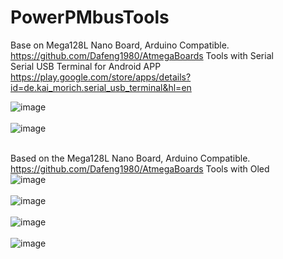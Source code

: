 # PowerPMbusTools

Base on Mega128L Nano Board, Arduino Compatible.  https://github.com/Dafeng1980/AtmegaBoards   Tools with Serial <br/>
 Serial USB Terminal for Android APP https://play.google.com/store/apps/details?id=de.kai_morich.serial_usb_terminal&hl=en   <br/>

![image](https://github.com/Dafeng1980/PowerPMbusTools/raw/master/doc/crps1.JPG)  <br/> <br/>
![image](https://github.com/Dafeng1980/PowerPMbusTools/raw/master/doc/crps.JPG)  <br/> <br/>


Based on the Mega128L Nano Board, Arduino Compatible. https://github.com/Dafeng1980/AtmegaBoards   Tools with Oled  <br/>
![image](https://github.com/Dafeng1980/PowerPMbusTools/raw/master/doc/pmtool1.JPG)  <br/> <br/>
![image](https://github.com/Dafeng1980/PowerPMbusTools/raw/master/doc/pmtool.JPG)   <br/> <br/>
![image](https://github.com/Dafeng1980/PowerPMbusTools/raw/master/doc/pmtool2.JPG)  <br/> <br/>
![image](https://github.com/Dafeng1980/PowerPMbusTools/raw/master/doc/pmdisplay.PNG)
